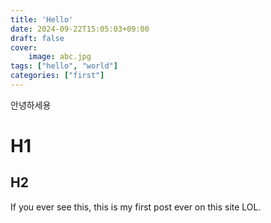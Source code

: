 ```yaml
---
title: 'Hello'
date: 2024-09-22T15:05:03+09:00
draft: false
cover:
    image: abc.jpg
tags: ["hello", "world"]
categories: ["first"]
---
```

안녕하세용

# H1
## H2

If you ever see this, this is my first post ever on this site LOL.